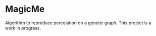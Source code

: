 MagicMe
=======

Algorithm to reproduce percolation on a genetic graph. 
This project is a work in progress.
